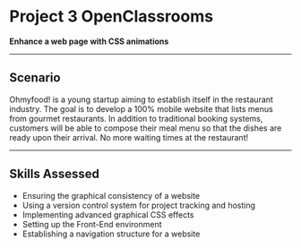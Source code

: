 # Project 3 OpenClassrooms
__Enhance a web page with CSS animations__

------

## Scenario

Ohmyfood! is a young startup aiming to establish itself in the restaurant industry. The goal is to develop a 100% mobile website that lists menus from gourmet restaurants. In addition to traditional booking systems, customers will be able to compose their meal menu so that the dishes are ready upon their arrival. No more waiting times at the restaurant!

------

## Skills Assessed

* Ensuring the graphical consistency of a website
* Using a version control system for project tracking and hosting
* Implementing advanced graphical CSS effects
* Setting up the Front-End environment
* Establishing a navigation structure for a website

